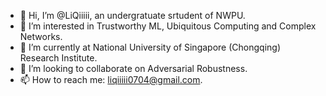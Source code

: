 - 👋 Hi, I’m @LiQiiiii, an undergratuate srtudent of NWPU.
- 👀 I’m interested in Trustworthy ML, Ubiquitous Computing and Complex Networks.
- 🌱 I’m currently at National University of Singapore (Chongqing) Research Institute.
- 💞️ I’m looking to collaborate on Adversarial Robustness.
- 📫 How to reach me: liqiiiii0704@gmail.com.

<!---
LiQiiiii/LiQiiiii is a ✨ special ✨ repository because its `README.md` (this file) appears on your GitHub profile.
You can click the Preview link to take a look at your changes.
--->
